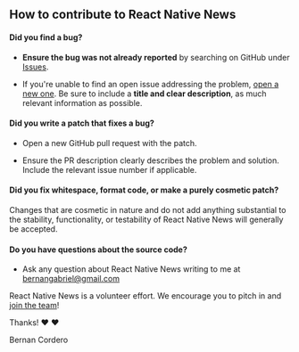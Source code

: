 ## How to contribute to React Native News

#### **Did you find a bug?**

* **Ensure the bug was not already reported** by searching on GitHub under [Issues](https://github.com/bernangabriel/react-native-todo-list/issues).

* If you're unable to find an open issue addressing the problem, [open a new one](https://github.com/bernangabriel/react-native-todo-list/issues/new/choose). Be sure to include a **title and clear description**, as much relevant information as possible.

#### **Did you write a patch that fixes a bug?**

* Open a new GitHub pull request with the patch.

* Ensure the PR description clearly describes the problem and solution. Include the relevant issue number if applicable.

#### **Did you fix whitespace, format code, or make a purely cosmetic patch?**

Changes that are cosmetic in nature and do not add anything substantial to the stability, functionality, or testability of React Native News will generally be accepted.

#### **Do you have questions about the source code?**

* Ask any question about React Native News writing to me at bernangabriel@gmail.com

React Native News is a volunteer effort. We encourage you to pitch in and [join the team](https://github.com/bernangabriel/react-native-todo-list/graphs/contributors)!

Thanks! :heart: :heart:

 Bernan Cordero